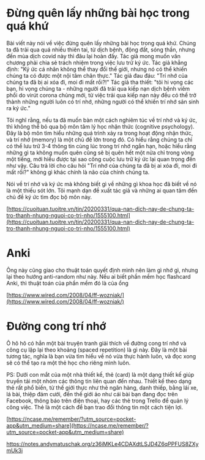 # Đừng quên lấy những bài học trong quá khứ
Bài viết này nói về việc đừng quên lấy những bài học trong quá khứ. Chúng ta đã trải qua quá nhiều thiên tai, từ dịch bệnh, động đất, sóng thần, nhưng đến mùa dịch covid này thì đâu lại hoàn đấy. Tác giả mong muốn văn chương phải chia sẻ trách nhiệm trong việc lưu trữ ký ức. Tác giả khẳng định: "Ký ức cá nhân không thể thay đổi thế giới, nhưng nó có thể khiến chúng ta có được một nội tâm chân thực." Tác giả đau đáu: "Trí nhớ của chúng ta đã bị ai xóa đi, moi đi mất rồi?!" Tác giả tha thiết: "tôi hi vọng các bạn, hi vọng chúng ta - những người đã trải qua kiếp nạn dịch bệnh viêm phổi do virút corona chủng mới, từ việc trải qua kiếp nạn này đều có thể trở thành những người luôn có trí nhớ, những người có thể khiến trí nhớ sản sinh ra ký ức."

Tôi nghĩ rằng, nếu ta đã muốn bàn một cách nghiêm túc về trí nhớ và ký ức, thì không thể bỏ qua bộ môn tâm lý học nhận thức (cognitive psychology). Đây là bộ môn tìm hiểu những quá trình xảy ra trong hoạt động nhận thức, và trí nhớ (memory) là một chủ đề lớn trong đó. Có hiểu rằng chúng ta chỉ có thể lưu trữ 3-4 thông tin cùng lúc trong trí nhớ ngắn hạn, hoặc hiểu rằng những gì ta không muốn quên cũng sẽ bị quên hết một nửa chỉ trong vòng một tiếng, mới hiểu được tại sao công cuộc lưu trữ ký ức lại quan trọng đến như vậy. Câu trả lời cho câu hỏi "Trí nhớ của chúng ta đã bị ai xóa đi, moi đi mất rồi?" không gì khác chính là não của chính chúng ta.

Nói về trí nhớ và ký ức mà không biết gì về những gì khoa học đã biết về nó là một thiếu sót lớn. Tôi mạnh dạn đề xuất tác giả và những ai quan tâm đến chủ đề ký ức tìm đọc bộ môn này.

[https://cuoituan.tuoitre.vn/tin/20200331/qua-nan-dich-nay-de-chung-ta-tro-thanh-nhung-nguoi-co-tri-nho/1555100.html](https://cuoituan.tuoitre.vn/tin/20200331/qua-nan-dich-nay-de-chung-ta-tro-thanh-nhung-nguoi-co-tri-nho/1555100.html)

# Anki

Ông này cũng giao cho thuật toán quyết định mình nên làm gì nhớ gì, nhưng lại theo hướng anti-random như này. Nếu ai biết phần mềm học flashcard Anki, thì thuật toán của phần mềm đó là của ổng

[https://www.wired.com/2008/04/ff-wozniak/](https://www.wired.com/2008/04/ff-wozniak/)

# Đường cong trí nhớ
Ô hô hô có hẳn một bài truyện tranh giải thích về đường cong trí nhớ và công cụ lặp lại theo khoảng (spaced repetition) là gì này. Đây là một bài tương tác, nghĩa là bạn vừa tìm hiểu về nó vừa thực hành luôn, và đọc xong sẽ có thể tạo ra một thẻ học cho riêng mình luôn.

PS: Dưới con mắt của một nhà thiết kế, thẻ (card) là một dạng thiết kế giúp truyền tải một nhóm các thông tin liên quan đến nhau. Thiết kế theo dạng thẻ rất phổ biến, từ thế giới thực như thẻ ngân hàng, danh thiếp, bằng lái xe, lá bài, thiệp đám cưới, đến thế giới ảo như cái bài bạn đang đọc trên Facebook, thông báo trên điện thoại, hay các thẻ trong Trello để quản lý công việc. Thẻ là một cách để bạn trao đổi thông tin một cách tiện lợi.

[https://ncase.me/remember/?utm_source=pocket-app&utm_medium=share](https://ncase.me/remember/?utm_source=pocket-app&utm_medium=share)

https://notes.andymatuschak.org/z36iMKLe4CDAXdtLSJD4Z6qPPFUS8ZXymUk3i